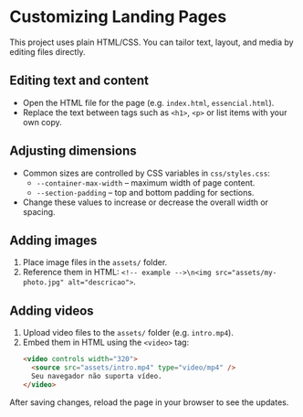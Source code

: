 # Customizing Landing Pages

This project uses plain HTML/CSS. You can tailor text, layout, and media by editing files directly.

## Editing text and content
- Open the HTML file for the page (e.g. `index.html`, `essencial.html`).
- Replace the text between tags such as `<h1>`, `<p>` or list items with your own copy.

## Adjusting dimensions
- Common sizes are controlled by CSS variables in `css/styles.css`:
  - `--container-max-width` – maximum width of page content.
  - `--section-padding` – top and bottom padding for sections.
- Change these values to increase or decrease the overall width or spacing.

## Adding images
1. Place image files in the `assets/` folder.
2. Reference them in HTML: `<!-- example -->\n<img src="assets/my-photo.jpg" alt="descricao">`.

## Adding videos
1. Upload video files to the `assets/` folder (e.g. `intro.mp4`).
2. Embed them in HTML using the `<video>` tag:
   ```html
   <video controls width="320">
     <source src="assets/intro.mp4" type="video/mp4" />
     Seu navegador não suporta vídeo.
   </video>
   ```

After saving changes, reload the page in your browser to see the updates.
